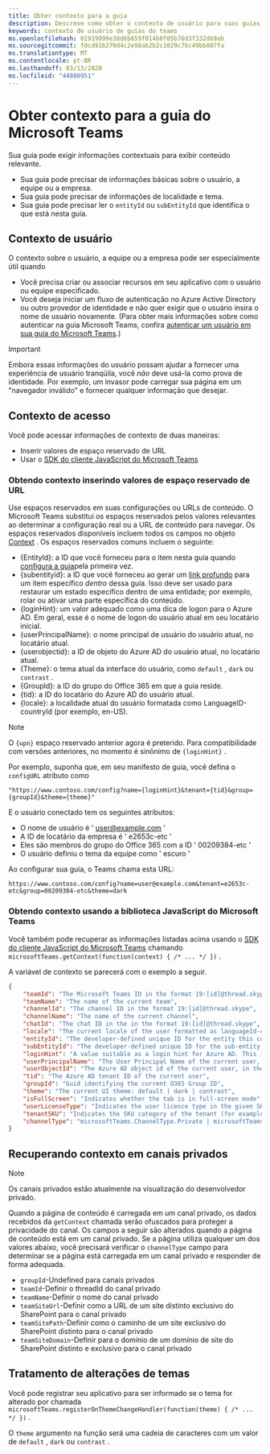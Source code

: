 ```yaml
---
title: Obter contexto para a guia
description: Descreve como obter o contexto de usuário para suas guias
keywords: contexto de usuário de guias do teams
ms.openlocfilehash: 01919999e38d6b659f014b0f05b76d3f332db9ab
ms.sourcegitcommit: fdcd91b270d4c2e98ab2b2c1029c76c49bb807fa
ms.translationtype: MT
ms.contentlocale: pt-BR
ms.lasthandoff: 03/13/2020
ms.locfileid: "44800951"
---
```

# <a name="get-context-for-your-microsoft-teams-tab"></a>Obter contexto para a guia do Microsoft Teams

Sua guia pode exigir informações contextuais para exibir conteúdo relevante.

* Sua guia pode precisar de informações básicas sobre o usuário, a equipe ou a empresa.
* Sua guia pode precisar de informações de localidade e tema.
* Sua guia pode precisar ler o `entityId` ou `subEntityId` que identifica o que está nesta guia.

## <a name="user-context"></a>Contexto de usuário

O contexto sobre o usuário, a equipe ou a empresa pode ser especialmente útil quando

* Você precisa criar ou associar recursos em seu aplicativo com o usuário ou equipe especificado.
* Você deseja iniciar um fluxo de autenticação no Azure Active Directory ou outro provedor de identidade e não quer exigir que o usuário insira o nome de usuário novamente. (Para obter mais informações sobre como autenticar na guia Microsoft Teams, confira [autenticar um usuário em sua guia do Microsoft Teams](~/concepts/authentication/authentication.md).)

> [!IMPORTANT]
> Embora essas informações do usuário possam ajudar a fornecer uma experiência de usuário tranqüila, você *não* deve usá-la como prova de identidade. Por exemplo, um invasor pode carregar sua página em um "navegador inválido" e fornecer qualquer informação que desejar.

## <a name="accessing-context"></a>Contexto de acesso

Você pode acessar informações de contexto de duas maneiras:

* Inserir valores de espaço reservado de URL
* Usar o [SDK do cliente JavaScript do Microsoft Teams](/javascript/api/overview/msteams-client)

### <a name="getting-context-by-inserting-url-placeholder-values"></a>Obtendo contexto inserindo valores de espaço reservado de URL

Use espaços reservados em suas configurações ou URLs de conteúdo. O Microsoft Teams substitui os espaços reservados pelos valores relevantes ao determinar a configuração real ou a URL de conteúdo para navegar. Os espaços reservados disponíveis incluem todos os campos no objeto [Context](/javascript/api/@microsoft/teams-js/microsoftteams.context?view=msteams-client-js-latest) . Os espaços reservados comuns incluem o seguinte:

* {EntityId}: a ID que você forneceu para o item nesta guia quando [configura a guia](~/tabs/how-to/create-tab-pages/configuration-page.md)pela primeira vez.
* {subentityid}: a ID que você forneceu ao gerar um [link profundo](~/concepts/build-and-test/deep-links.md) para um item específico _dentro_ dessa guia. Isso deve ser usado para restaurar um estado específico dentro de uma entidade; por exemplo, rolar ou ativar uma parte específica do conteúdo.
* {loginHint}: um valor adequado como uma dica de logon para o Azure AD. Em geral, esse é o nome de logon do usuário atual em seu locatário inicial.
* {userPrincipalName}: o nome principal de usuário do usuário atual, no locatário atual.
* {userobjectid}: a ID de objeto do Azure AD do usuário atual, no locatário atual.
* {Theme}: o tema atual da interface do usuário, como `default` , `dark` ou `contrast` .
* {GroupId}: a ID do grupo do Office 365 em que a guia reside.
* {tid}: a ID do locatário do Azure AD do usuário atual.
* {locale}: a localidade atual do usuário formatada como LanguageID-countryId (por exemplo, en-US).

>[!NOTE]
>O `{upn}` espaço reservado anterior agora é preterido. Para compatibilidade com versões anteriores, no momento é sinônimo de `{loginHint}` .

Por exemplo, suponha que, em seu manifesto de guia, você defina o `configURL` atributo como

`"https://www.contoso.com/config?name={loginHint}&tenant={tid}&group={groupId}&theme={theme}"`

E o usuário conectado tem os seguintes atributos:

* O nome de usuário é ' user@example.com '
* A ID de locatário da empresa é ' e2653c-etc '
* Eles são membros do grupo do Office 365 com a ID ' 00209384-etc '
* O usuário definiu o tema da equipe como ' escuro '

Ao configurar sua guia, o Teams chama esta URL:

`https://www.contoso.com/config?name=user@example.com&tenant=e2653c-etc&group=00209384-etc&theme=dark`

### <a name="getting-context-by-using-the-microsoft-teams-javascript-library"></a>Obtendo contexto usando a biblioteca JavaScript do Microsoft Teams

Você também pode recuperar as informações listadas acima usando o [SDK do cliente JavaScript do Microsoft Teams](/javascript/api/overview/msteams-client) chamando `microsoftTeams.getContext(function(context) { /* ... */ })` .

A variável de contexto se parecerá com o exemplo a seguir.

```json
{
    "teamId": "The Microsoft Teams ID in the format 19:[id]@thread.skype",
    "teamName": "The name of the current team",
    "channelId": "The channel ID in the format 19:[id]@thread.skype",
    "channelName": "The name of the current channel",
    "chatId": "The chat ID in the in the format 19:[id]@thread.skype",
    "locale": "The current locale of the user formatted as languageId-countryId (for example, en-us)",
    "entityId": "The developer-defined unique ID for the entity this content points to",
    "subEntityId": "The developer-defined unique ID for the sub-entity this content points to",
    "loginHint": "A value suitable as a login hint for Azure AD. This is usually the login name of the current user, in their home tenant",
    "userPrincipalName": "The User Principal Name of the current user, in the current tenant",
    "userObjectId": "The Azure AD object id of the current user, in the current tenant",
    "tid": "The Azure AD tenant ID of the current user",
    "groupId": "Guid identifying the current O365 Group ID",
    "theme": "The current UI theme: default | dark | contrast",
    "isFullScreen": "Indicates whether the tab is in full-screen mode",
    "userLicenseType": "Indicates the user licence type in the given SKU (for example, student or teacher)",
    "tenantSKU": "Indicates the SKU category of the tenant (for example, EDU)",
    "channelType": "microsoftTeams.ChannelType.Private | microsoftTeams.ChannelType.Regular"
}
```

## <a name="retrieving-context-in-private-channels"></a>Recuperando contexto em canais privados

> [!Note]
> Os canais privados estão atualmente na visualização do desenvolvedor privado.

Quando a página de conteúdo é carregada em um canal privado, os dados recebidos da `getContext` chamada serão ofuscados para proteger a privacidade do canal. Os campos a seguir são alterados quando a página de conteúdo está em um canal privado. Se a página utiliza qualquer um dos valores abaixo, você precisará verificar o `channelType` campo para determinar se a página está carregada em um canal privado e responder de forma adequada.

* `groupId`-Undefined para canais privados
* `teamId`-Definir o threadId do canal privado
* `teamName`-Definir o nome do canal privado
* `teamSiteUrl`-Definir como a URL de um site distinto exclusivo do SharePoint para o canal privado
* `teamSitePath`-Definir como o caminho de um site exclusivo do SharePoint distinto para o canal privado
* `teamSiteDomain`-Definir para o domínio de um domínio de site do SharePoint distinto e exclusivo para o canal privado

## <a name="theme-change-handling"></a>Tratamento de alterações de temas

Você pode registrar seu aplicativo para ser informado se o tema for alterado por chamada `microsoftTeams.registerOnThemeChangeHandler(function(theme) { /* ... */ })` .

O `theme` argumento na função será uma cadeia de caracteres com um valor de `default` , `dark` ou `contrast` .